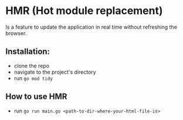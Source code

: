 # HMR (Hot module replacement)

Is a feature to update the application in real time without refreshing the browser.

## Installation:
- clone the repo
- navigate to the project's directory
- run `go mod tidy`

## How to use HMR
- run `go run main.go <path-to-dir-where-your-html-file-is>`
